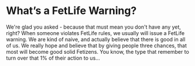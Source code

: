 # What’s a FetLife Warning?

We're glad you asked - because that must mean you don't have any yet, right? When someone violates FetLife rules, we usually will issue a FetLife warning. We are kind of naive, and actually believe that there is good in all of us. We really hope and believe that by giving people three chances, that most will become good solid Fetizens. You know, the type that remember to turn over that 1% of their action to us...

